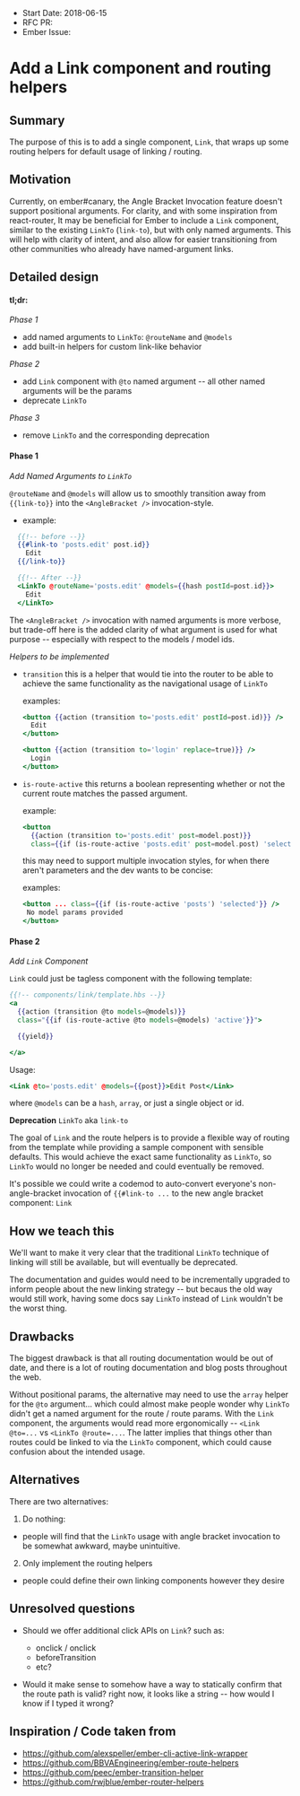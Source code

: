 - Start Date: 2018-06-15
- RFC PR:
- Ember Issue:

# Add a Link component and routing helpers

## Summary

The purpose of this is to add a single component, `Link`, that wraps up some routing helpers for default usage of linking / routing.

## Motivation

Currently, on ember#canary, the Angle Bracket Invocation feature doesn't support positional arguments. For clarity, and with some inspiration from react-router, It may be beneficial for Ember to include a `Link` component, similar to the existing `LinkTo` (`link-to`), but with only named arguments. This will help with clarity of intent, and also allow for easier transitioning from other communities who already have named-argument links.

## Detailed design

#### tl;dr:

*Phase 1*
- add named arguments to `LinkTo`: `@routeName` and `@models`
- add built-in helpers for custom link-like behavior

*Phase 2*
- add `Link` component with `@to` named argument -- all other named arguments will be the params
- deprecate `LinkTo`

*Phase 3*
- remove `LinkTo` and the corresponding deprecation


#### Phase 1
*Add Named Arguments to `LinkTo`*

  `@routeName` and `@models` will allow us to smoothly transition away from `{{link-to}}` into the `<AngleBracket />` invocation-style.

  - example:

  ```hbs
    {{!-- before --}}
    {{#link-to 'posts.edit' post.id}}
      Edit
    {{/link-to}}

    {{!-- After --}}
    <LinkTo @routeName='posts.edit' @models={{hash postId=post.id}}>
      Edit
    </LinkTo>
  ```


  The `<AngleBracket />` invocation with named arguments is more verbose, but trade-off here is the added clarity of what argument is used for what purpose -- especially with respect to the models / model ids.

*Helpers to be implemented*

 - `transition`
    this is a helper that would tie into the router to be able to achieve the same functionality as the navigational usage of `LinkTo`

    examples:

      ```hbs
      <button {{action (transition to='posts.edit' postId=post.id)}} />
        Edit
      </button>

      <button {{action (transition to='login' replace=true)}} />
        Login
      </button>
      ```



 - `is-route-active`
    this returns a boolean representing whether or not the current route matches the passed argument.

    example:

      ```hbs
      <button
        {{action (transition to='posts.edit' post=model.post)}}
        class={{if (is-route-active 'posts.edit' post=model.post) 'selected'}} />
      ```

   this may need to support multiple invocation styles, for when there aren't parameters and the dev wants to be concise:

   examples:

     ```hbs
     <button ... class={{if (is-route-active 'posts') 'selected'}} />
      No model params provided
     </button>
     ```

#### Phase 2

*Add `Link` Component*

`Link` could just be tagless component with the following template:

```hbs
{{!-- components/link/template.hbs --}}
<a
  {{action (transition @to models=@models)}}
  class="{{if (is-route-active @to models=@models) 'active'}}">

  {{yield}}

</a>
```

Usage:
```hbs
<Link @to='posts.edit' @models={{post}}>Edit Post</Link>
```

where `@models` can be a `hash`, `array`, or just a single object or id.




**Deprecation** `LinkTo` aka `link-to`

The goal of `Link` and the route helpers is to provide a flexible way of routing from the template while providing a sample component with sensible defaults. This would achieve the exact same functionality as `LinkTo`, so `LinkTo` would no longer be needed and could eventually be removed.

It's possible we could write a codemod to auto-convert everyone's non-angle-bracket invocation of `{{#link-to ...` to the new angle bracket component: `Link`

## How we teach this

We'll want to make it very clear that the traditional `LinkTo` technique of linking will still be available, but will eventually be deprecated.

The documentation and guides would need to be incrementally upgraded to inform people about the new linking strategy -- but becaus the old way would still work, having some docs say `LinkTo` instead of `Link` wouldn't be the worst thing.


## Drawbacks

The biggest drawback is that all routing documentation would be out of date, and there is a lot of routing documentation and blog posts throughout the web.

Without positional params, the alternative may need to use the `array` helper for the `@to` argument... which could almost make people wonder why `LinkTo` didn't get a named argument for the route / route params. With the `Link` component, the arguments would read more ergonomically -- `<Link @to=...` vs `<LinkTo @route=...`. The latter implies that things other than routes could be linked to via the `LinkTo` component, which could cause confusion about the intended usage.

## Alternatives

There are two alternatives:

1. Do nothing:
  - people will find that the `LinkTo` usage with angle bracket invocation to be somewhat awkward, maybe unintuitive.
2. Only implement the routing helpers
  - people could define their own linking components however they desire

## Unresolved questions

- Should we offer additional click APIs on `Link`? such as:
  - onclick / onclick
  - beforeTransition
  - etc?

- Would it make sense to somehow have a way to statically confirm that the route path is valid? right now, it looks like a string -- how would I know if I typed it wrong?

## Inspiration / Code taken from
- https://github.com/alexspeller/ember-cli-active-link-wrapper
- https://github.com/BBVAEngineering/ember-route-helpers
- https://github.com/peec/ember-transition-helper
- https://github.com/rwjblue/ember-router-helpers
